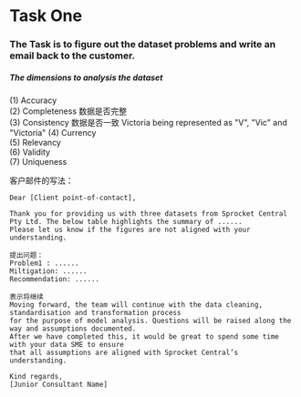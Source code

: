 # Task One
### The Task is to figure out the dataset problems and write an email back to the customer.      
##### The dimensions to analysis the dataset      



(1) Accuracy      
(2) Completeness      数据是否完整     
(3) Consistency       数据是否一致 Victoria being represented as "V", "Vic" and "Victoria"
(4) Currency      
(5) Relevancy      
(6) Validity      
(7) Uniqueness      

客户邮件的写法：      
```
Dear [Client point-of-contact],      

Thank you for providing us with three datasets from Sprocket Central Pty Ltd. The below table highlights the summary of ......
Please let us know if the figures are not aligned with your understanding.      

提出问题：
Problem1 : ......
Miltigation: ......      
Recommendation: ......      

表示将继续      
Moving forward, the team will continue with the data cleaning, standardisation and transformation process       
for the purpose of model analysis. Questions will be raised along the way and assumptions documented.       
After we have completed this, it would be great to spend some time with your data SME to ensure       
that all assumptions are aligned with Sprocket Central’s understanding.      

Kind regards,
[Junior Consultant Name]
```
